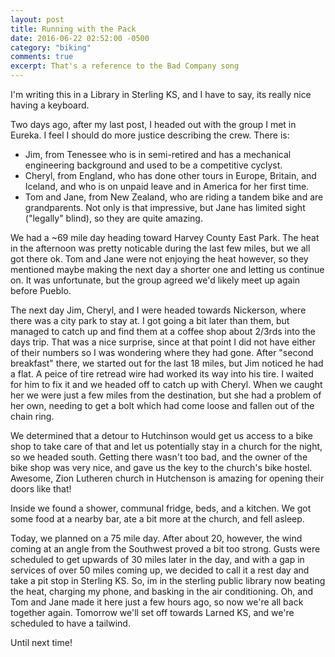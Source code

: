 ```yaml
---
layout: post
title: Running with the Pack
date: 2016-06-22 02:52:00 -0500
category: "biking"
comments: true
excerpt: That's a reference to the Bad Company song
---
```


I'm writing this in a Library in Sterling KS, and I have to say, its really nice having a keyboard.

Two days ago, after my last post, I headed out with the group I met in Eureka. I feel I should do more justice describing the crew. There is:

- Jim, from Tenessee who is in semi-retired and has a mechanical engineering background and used to be a competitive cyclyst.
- Cheryl, from England, who has done other tours in Europe, Britain, and Iceland, and who is on unpaid leave and in America for her first time.
- Tom and Jane, from New Zealand, who are riding a tandem bike and are grandparents. Not only is that impressive, but Jane has limited sight ("legally" blind), so they are quite amazing.

We had a ~69 mile day heading toward Harvey County East Park. The heat in the afternoon was pretty noticable during the last few miles, but we all got there ok. Tom and Jane were not enjoying the heat however, so they mentioned maybe making the next day a shorter one and letting us continue on. It was unfortunate, but the group agreed we'd likely meet up again before Pueblo.

The next day Jim, Cheryl, and I were headed towards Nickerson, where there was a city park to stay at. I got going a bit later than them, but managed to catch up and find them at a coffee shop about 2/3rds into the days trip. That was a nice surprise, since at that point I did not have either of their numbers so I was wondering where they had gone. After "second breakfast" there, we started out for the last 18 miles, but Jim noticed he had a flat. A peice of tire retread wire had worked its way into his tire. I waited for him to fix it and we headed off to catch up with Cheryl. When we caught her we were just a few miles from the destination, but she had a problem of her own, needing to get a bolt which had come loose and fallen out of the chain ring.

We determined that a detour to Hutchinson would get us access to a bike shop to take care of that and let us potentially stay in a church for the night, so we headed south. Getting there wasn't too bad, and the owner of the bike shop was very nice, and gave us the key to the church's bike hostel. Awesome, Zion Lutheren church in Hutchenson is amazing for opening their doors like that!

Inside we found a shower, communal fridge, beds, and a kitchen. We got some food at a nearby bar, ate a bit more at the church, and fell asleep.

Today, we planned on a 75 mile day. After about 20, however, the wind coming at an angle from the Southwest proved a bit too strong. Gusts were scheduled to get upwards of 30 miles later in the day, and with a gap in services of over 50 miles coming up, we decided to call it a rest day and take a pit stop in Sterling KS. So, im in the sterling public library now beating the heat, charging my phone, and basking in the air conditioning. Oh, and Tom and Jane made it here just a few hours ago, so now we're all back together again. Tomorrow we'll set off towards Larned KS, and we're scheduled to have a tailwind.

Until next time!
